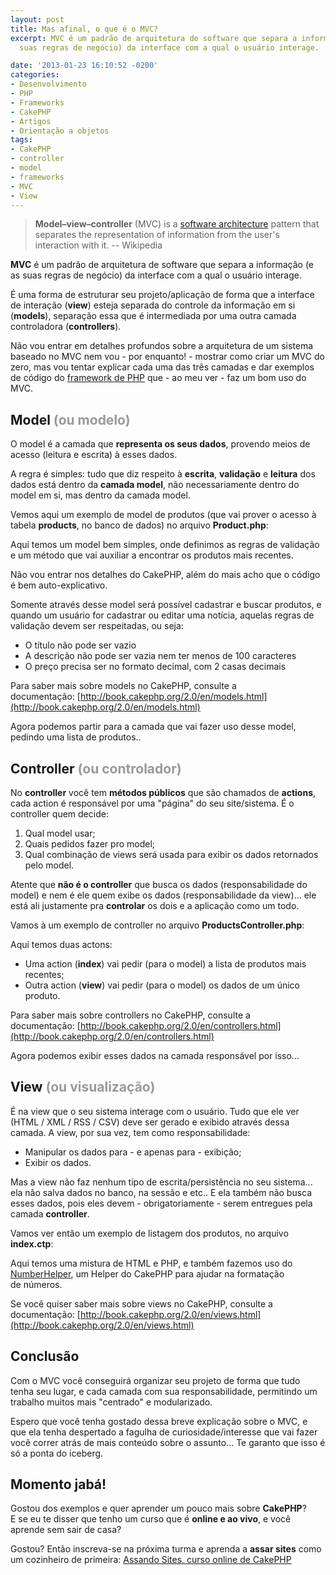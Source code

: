```yaml
---
layout: post
title: Mas afinal, o que é o MVC?
excerpt: MVC é um padrão de arquitetura de software que separa a informação (e as
  suas regras de negócio) da interface com a qual o usuário interage.

date: '2013-01-23 16:10:52 -0200'
categories:
- Desenvolvimento
- PHP
- Frameworks
- CakePHP
- Artigos
- Orientação a objetos
tags:
- CakePHP
- controller
- model
- frameworks
- MVC
- View
---
```


> **Model–view–controller** (MVC) is a [software architecture](http://en.wikipedia.org/wiki/Software_architecture) pattern that separates the representation of information from the user's interaction with it.
> -- Wikipedia

**MVC** é um padrão de arquitetura de software que separa a informação (e as suas regras de negócio) da interface com a qual o usuário interage.

É uma forma de estruturar seu projeto/aplicação de forma que a interface de interação (<strong>view</strong>) esteja separada do controle da informação em si (<strong>models</strong>), separação essa que é intermediada por uma outra camada controladora (<strong>controllers</strong>).

Não vou entrar em detalhes profundos sobre a arquitetura de um sistema baseado no MVC nem vou - por enquanto! - mostrar como criar um MVC do zero, mas vou tentar explicar cada uma das três camadas e dar exemplos de código do [framework de PHP](/frameworks-no-php-o-que-quando-porque-e-qual) que - ao meu ver - faz um bom uso do MVC.

<h2>Model <span style="color: #999999;">(ou modelo)</span></h2>

O model é a camada que <strong>representa os seus dados</strong>, provendo meios de acesso (leitura e escrita) à esses dados.

A regra é simples: tudo que diz respeito à <strong>escrita</strong>, <strong>validação</strong> e <strong>leitura</strong> dos dados está dentro da <strong>camada model</strong>, não necessariamente dentro do model em si, mas dentro da camada model.

Vemos aqui um exemplo de model de produtos (que vai prover o acesso à tabela <strong>products</strong>, no banco de dados) no arquivo <strong>Product.php</strong>:

<div data-gist-id="4610407" data-gist-show-loading="false"></div>

Aqui temos um model bem simples, onde definimos as regras de validação e um método que vai auxiliar a encontrar os produtos mais recentes.

Não vou entrar nos detalhes do CakePHP, além do mais acho que o código é bem auto-explicativo.

Somente através desse model será possível cadastrar e buscar produtos, e quando um usuário for cadastrar ou editar uma notícia, aquelas regras de validação devem ser respeitadas, ou seja:

* O título não pode ser vazio
* A descrição não pode ser vazia nem ter menos de 100 caracteres
* O preço precisa ser no formato decimal, com 2 casas decimais

Para saber mais sobre models no CakePHP, consulte a documentação: [http://book.cakephp.org/2.0/en/models.html](http://book.cakephp.org/2.0/en/models.html)

Agora podemos partir para a camada que vai fazer uso desse model, pedindo uma lista de produtos..

<h2>Controller<span style="color: #999999;"> (ou controlador)</span></h2>
No <strong>controller</strong> você tem <strong>métodos públicos</strong> que são chamados de <strong>actions</strong>, cada action é responsável por uma "página" do seu site/sistema. É o controller quem decide:

1. Qual model usar;
2. Quais pedidos fazer pro model;
3. Qual combinação de views será usada para exibir os dados retornados pelo model.

Atente que <strong>não é o controller</strong> que busca os dados (responsabilidade do model) e nem é ele quem exibe os dados (responsabilidade da view)... ele está ali justamente pra <strong>controlar</strong> os dois e a aplicação como um todo.

Vamos à um exemplo de controller no arquivo <strong>ProductsController.php</strong>:

<div data-gist-id="4610719" data-gist-show-loading="false"></div>

Aqui temos duas actons:

* Uma action (<strong>index</strong>) vai pedir (para o model) a lista de produtos mais recentes;
* Outra action (<strong>view</strong>) vai pedir (para o model) os dados de um único produto.

Para saber mais sobre controllers no CakePHP, consulte a documentação: [http://book.cakephp.org/2.0/en/controllers.html](http://book.cakephp.org/2.0/en/controllers.html)

Agora podemos exibir esses dados na camada responsável por isso...

<h2>View<span style="color: #999999;"> (ou visualização)</span></h2>
É na view que o seu sistema interage com o usuário. Tudo que ele ver (HTML / XML / RSS / CSV) deve ser gerado e exibido através dessa camada. A view, por sua vez, tem como responsabilidade:

* Manipular os dados para - e apenas para - exibição;
* Exibir os dados.

Mas a view não faz nenhum tipo de escrita/persistência no seu sistema... ela não salva dados no banco, na sessão e etc.. E ela também não busca esses dados, pois eles devem - obrigatoriamente - serem entregues pela camada <strong>controller</strong>.

Vamos ver então um exemplo de listagem dos produtos, no arquivo <strong>index.ctp</strong>:

<div data-gist-id="4610943" data-gist-show-loading="false"></div>

Aqui temos uma mistura de HTML e PHP, e também fazemos uso do [NumberHelper](http://book.cakephp.org/2.0/en/core-libraries/helpers/number.html), um Helper do CakePHP para ajudar na formatação de números.

Se você quiser saber mais sobre views no CakePHP, consulte a documentação: [http://book.cakephp.org/2.0/en/views.html](http://book.cakephp.org/2.0/en/views.html)

<h2>Conclusão</h2>
Com o MVC você conseguirá organizar seu projeto de forma que tudo tenha seu lugar, e cada camada com sua responsabilidade, permitindo um trabalho muitos mais "centrado" e modularizado.

Espero que você tenha gostado dessa breve explicação sobre o MVC, e que ela tenha despertado a fagulha de curiosidade/interesse que vai fazer você correr atrás de mais conteúdo sobre o assunto... Te garanto que isso é só a ponta do iceberg.

<h2>Momento jabá!</h2>

Gostou dos exemplos e quer aprender um pouco mais sobre <strong>CakePHP</strong>? E se eu te disser que tenho um curso que é <strong>online e ao vivo</strong>, e você aprende sem sair de casa?

Gostou? Então inscreva-se na próxima turma e aprenda a <strong>assar sites</strong> como um cozinheiro de primeira: [Assando Sites, curso online de CakePHP](http://assando-sites.com.br/)


